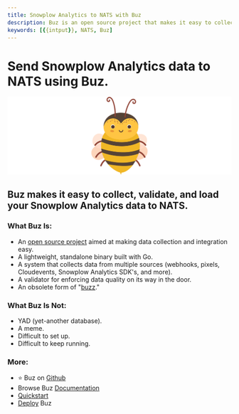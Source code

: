 ```yaml
---
title: Snowplow Analytics to NATS with Buz
description: Buz is an open source project that makes it easy to collect, validate, and load Snowplow Analytics data to NATS.
keywords: [{{intput}}, NATS, Buz]
---
```


# Send Snowplow Analytics data to NATS using Buz.

![buzz](../../../static/img/buzz.png)


## Buz makes it easy to collect, validate, and load your Snowplow Analytics data to NATS.


### What Buz Is:

- An [open source project](https://github.com/silverton-io/buz) aimed at making data collection and integration easy.
- A lightweight, standalone binary built with Go.
- A system that collects data from multiple sources (webhooks, pixels, Cloudevents, Snowplow Analytics SDK's, and more).
- A validator for enforcing data quality on its way in the door.
- An obsolete form of "[buzz](https://www.merriam-webster.com/dictionary/buzz)."


### What Buz Is Not:

- YAD (yet-another database).
- A meme.
- Difficult to set up.
- Difficult to keep running.


### More:
- ⭐ Buz on [Github](https://github.com/silverton-io/buz)
- Browse Buz [Documentation](/)
- [Quickstart](/examples/quickstart)
- [Deploy](category/deploying-buz) Buz
